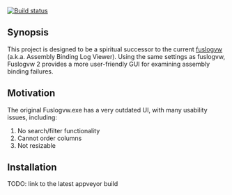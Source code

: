[![Build status](https://ci.appveyor.com/api/projects/status/lue2eapuxift9or7/branch/master?svg=true)](https://ci.appveyor.com/project/AlexEyler/fuslogvw2/branch/master)

## Synopsis

This project is designed to be a spiritual successor to the current [fuslogvw](https://msdn.microsoft.com/en-us/library/e74a18c4.aspx) (a.k.a. Assembly Binding Log Viewer). Using the same settings as fuslogvw, Fuslogvw 2 provides a more user-friendly GUI for examining assembly binding failures.

## Motivation

The original Fuslogvw.exe has a very outdated UI, with many usability issues, including:

1. No search/filter functionality
2. Cannot order columns
3. Not resizable

## Installation

TODO: link to the latest appveyor build